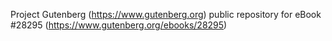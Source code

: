 Project Gutenberg (https://www.gutenberg.org) public repository for eBook #28295 (https://www.gutenberg.org/ebooks/28295)

